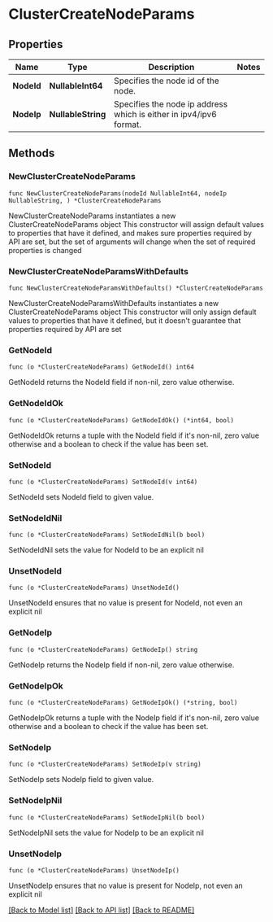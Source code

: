 # ClusterCreateNodeParams

## Properties

Name | Type | Description | Notes
------------ | ------------- | ------------- | -------------
**NodeId** | **NullableInt64** | Specifies the node id of the node. | 
**NodeIp** | **NullableString** | Specifies the node ip address which is either in ipv4/ipv6 format. | 

## Methods

### NewClusterCreateNodeParams

`func NewClusterCreateNodeParams(nodeId NullableInt64, nodeIp NullableString, ) *ClusterCreateNodeParams`

NewClusterCreateNodeParams instantiates a new ClusterCreateNodeParams object
This constructor will assign default values to properties that have it defined,
and makes sure properties required by API are set, but the set of arguments
will change when the set of required properties is changed

### NewClusterCreateNodeParamsWithDefaults

`func NewClusterCreateNodeParamsWithDefaults() *ClusterCreateNodeParams`

NewClusterCreateNodeParamsWithDefaults instantiates a new ClusterCreateNodeParams object
This constructor will only assign default values to properties that have it defined,
but it doesn't guarantee that properties required by API are set

### GetNodeId

`func (o *ClusterCreateNodeParams) GetNodeId() int64`

GetNodeId returns the NodeId field if non-nil, zero value otherwise.

### GetNodeIdOk

`func (o *ClusterCreateNodeParams) GetNodeIdOk() (*int64, bool)`

GetNodeIdOk returns a tuple with the NodeId field if it's non-nil, zero value otherwise
and a boolean to check if the value has been set.

### SetNodeId

`func (o *ClusterCreateNodeParams) SetNodeId(v int64)`

SetNodeId sets NodeId field to given value.


### SetNodeIdNil

`func (o *ClusterCreateNodeParams) SetNodeIdNil(b bool)`

 SetNodeIdNil sets the value for NodeId to be an explicit nil

### UnsetNodeId
`func (o *ClusterCreateNodeParams) UnsetNodeId()`

UnsetNodeId ensures that no value is present for NodeId, not even an explicit nil
### GetNodeIp

`func (o *ClusterCreateNodeParams) GetNodeIp() string`

GetNodeIp returns the NodeIp field if non-nil, zero value otherwise.

### GetNodeIpOk

`func (o *ClusterCreateNodeParams) GetNodeIpOk() (*string, bool)`

GetNodeIpOk returns a tuple with the NodeIp field if it's non-nil, zero value otherwise
and a boolean to check if the value has been set.

### SetNodeIp

`func (o *ClusterCreateNodeParams) SetNodeIp(v string)`

SetNodeIp sets NodeIp field to given value.


### SetNodeIpNil

`func (o *ClusterCreateNodeParams) SetNodeIpNil(b bool)`

 SetNodeIpNil sets the value for NodeIp to be an explicit nil

### UnsetNodeIp
`func (o *ClusterCreateNodeParams) UnsetNodeIp()`

UnsetNodeIp ensures that no value is present for NodeIp, not even an explicit nil

[[Back to Model list]](../README.md#documentation-for-models) [[Back to API list]](../README.md#documentation-for-api-endpoints) [[Back to README]](../README.md)


